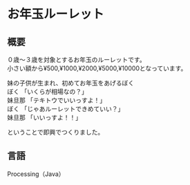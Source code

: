 # お年玉ルーレット
## 概要  
０歳〜３歳を対象とするお年玉のルーレットです。  
小さい額から¥500,¥1000,¥2000,¥5000,¥10000となっています。

妹の子供が生まれ、初めてお年玉をあげるぼく  
ぼく 「いくらが相場なの？」  
妹旦那 「テキトウでいいっすよ！」  
ぼく 「じゃあルーレットできめていい？」  
妹旦那 「いいっすよ！！」  
  
ということで即興でつくりました。  

## 言語  
Processing（Java）
